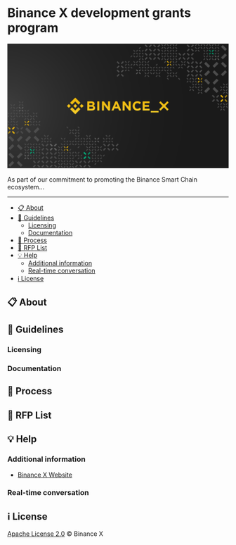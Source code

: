 # Binance X development grants program

<p align="center">
  <img src="./src/logo.png" style="width:1300px";>
</p>

As part of our commitment to promoting the Binance Smart Chain ecosystem... 

---

- [:clipboard: About](#clipboard-about)
- [:bookmark_tabs: Guidelines](#bookmark_tabs-guidelines)
  - [Licensing](#licensing)
  - [Documentation](#documentation)
- [:pencil: Process](#pencil-process)
- [:rocket: RFP List](#mailbox_with_mail-rfp-suggestion)
- [:bulb: Help](#bulb-help)
  - [Additional information](#additional-information)
  - [Real-time conversation](#real-time-conversation)
- [:information_source: License](#information_source-license)

## :clipboard: About 
 

## :bookmark_tabs: Guidelines


### Licensing

### Documentation


## :pencil: Process


## :rocket: RFP List


## :bulb: Help

### Additional information

* [Binance X Website](https://binancex.dev)


### Real-time conversation



## :information_source: License
[Apache License 2.0](https://github.com/binancex/Grant-projects/blob/main/LICENSE) © Binance X 